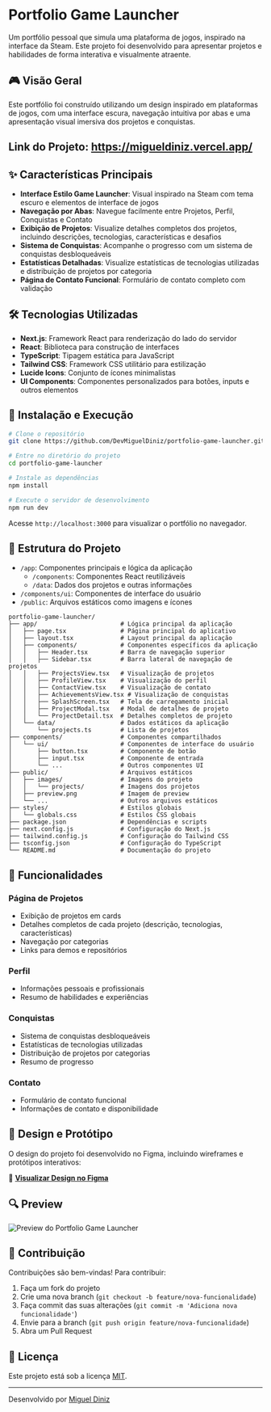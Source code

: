 # Portfolio Game Launcher

Um portfólio pessoal que simula uma plataforma de jogos, inspirado na interface da Steam. Este projeto foi desenvolvido para apresentar projetos e habilidades de forma interativa e visualmente atraente.

## 🎮 Visão Geral

Este portfólio foi construído utilizando um design inspirado em plataformas de jogos, com uma interface escura, navegação intuitiva por abas e uma apresentação visual imersiva dos projetos e conquistas.

## Link do Projeto: https://migueldiniz.vercel.app/

## ✨ Características Principais

- **Interface Estilo Game Launcher**: Visual inspirado na Steam com tema escuro e elementos de interface de jogos
- **Navegação por Abas**: Navegue facilmente entre Projetos, Perfil, Conquistas e Contato
- **Exibição de Projetos**: Visualize detalhes completos dos projetos, incluindo descrições, tecnologias, características e desafios
- **Sistema de Conquistas**: Acompanhe o progresso com um sistema de conquistas desbloqueáveis
- **Estatísticas Detalhadas**: Visualize estatísticas de tecnologias utilizadas e distribuição de projetos por categoria
- **Página de Contato Funcional**: Formulário de contato completo com validação

## 🛠️ Tecnologias Utilizadas

- **Next.js**: Framework React para renderização do lado do servidor
- **React**: Biblioteca para construção de interfaces
- **TypeScript**: Tipagem estática para JavaScript
- **Tailwind CSS**: Framework CSS utilitário para estilização
- **Lucide Icons**: Conjunto de ícones minimalistas
- **UI Components**: Componentes personalizados para botões, inputs e outros elementos

## 🚀 Instalação e Execução

```bash
# Clone o repositório
git clone https://github.com/DevMiguelDiniz/portfolio-game-launcher.git

# Entre no diretório do projeto
cd portfolio-game-launcher

# Instale as dependências
npm install

# Execute o servidor de desenvolvimento
npm run dev
```

Acesse `http://localhost:3000` para visualizar o portfólio no navegador.

## 📂 Estrutura do Projeto

- `/app`: Componentes principais e lógica da aplicação
  - `/components`: Componentes React reutilizáveis
  - `/data`: Dados dos projetos e outras informações
- `/components/ui`: Componentes de interface do usuário
- `/public`: Arquivos estáticos como imagens e ícones

```
portfolio-game-launcher/
├── app/                       # Lógica principal da aplicação
│   ├── page.tsx               # Página principal do aplicativo
│   ├── layout.tsx             # Layout principal da aplicação
│   ├── components/            # Componentes específicos da aplicação
│   │   ├── Header.tsx         # Barra de navegação superior
│   │   ├── Sidebar.tsx        # Barra lateral de navegação de projetos
│   │   ├── ProjectsView.tsx   # Visualização de projetos
│   │   ├── ProfileView.tsx    # Visualização do perfil
│   │   ├── ContactView.tsx    # Visualização de contato
│   │   ├── AchievementsView.tsx # Visualização de conquistas
│   │   ├── SplashScreen.tsx   # Tela de carregamento inicial
│   │   ├── ProjectModal.tsx   # Modal de detalhes de projeto
│   │   └── ProjectDetail.tsx  # Detalhes completos de projeto
│   └── data/                  # Dados estáticos da aplicação
│       └── projects.ts        # Lista de projetos
├── components/                # Componentes compartilhados
│   └── ui/                    # Componentes de interface do usuário
│       ├── button.tsx         # Componente de botão
│       ├── input.tsx          # Componente de entrada
│       └── ...                # Outros componentes UI
├── public/                    # Arquivos estáticos
│   ├── images/                # Imagens do projeto
│   │   └── projects/          # Imagens dos projetos
│   ├── preview.png            # Imagem de preview
│   └── ...                    # Outros arquivos estáticos
├── styles/                    # Estilos globais
│   └── globals.css            # Estilos CSS globais
├── package.json               # Dependências e scripts
├── next.config.js             # Configuração do Next.js
├── tailwind.config.js         # Configuração do Tailwind CSS
├── tsconfig.json              # Configuração do TypeScript
└── README.md                  # Documentação do projeto
```

## 🎯 Funcionalidades

### Página de Projetos
- Exibição de projetos em cards
- Detalhes completos de cada projeto (descrição, tecnologias, características)
- Navegação por categorias
- Links para demos e repositórios

### Perfil
- Informações pessoais e profissionais
- Resumo de habilidades e experiências

### Conquistas
- Sistema de conquistas desbloqueáveis
- Estatísticas de tecnologias utilizadas
- Distribuição de projetos por categorias
- Resumo de progresso

### Contato
- Formulário de contato funcional
- Informações de contato e disponibilidade

## 🎨 Design e Protótipo

O design do projeto foi desenvolvido no Figma, incluindo wireframes e protótipos interativos:

🔗 **[Visualizar Design no Figma](https://www.figma.com/design/4meOtxZAAWS5lbKGZdR4SZ/Portifolio?node-id=0-1&p=f&t=jExIcgTNILf8MtIL-0)**

## 🔍 Preview

![Preview do Portfolio Game Launcher](https://portfolio-game-launcher.vercel.app/)

## 🤝 Contribuição

Contribuições são bem-vindas! Para contribuir:

1. Faça um fork do projeto
2. Crie uma nova branch (`git checkout -b feature/nova-funcionalidade`)
3. Faça commit das suas alterações (`git commit -m 'Adiciona nova funcionalidade'`)
4. Envie para a branch (`git push origin feature/nova-funcionalidade`)
5. Abra um Pull Request

## 📝 Licença

Este projeto está sob a licença [MIT](LICENSE).

---

Desenvolvido por [Miguel Diniz](https://github.com/DevMiguelDiniz)
